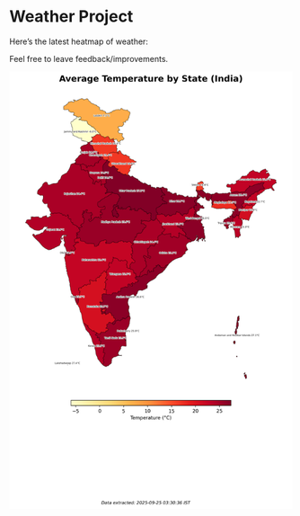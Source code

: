 # Weather Project

Here’s the latest heatmap of weather:

Feel free to leave feedback/improvements.

![India Heatmap](docs/assets/india_heatmap.png?v=D46A06)
